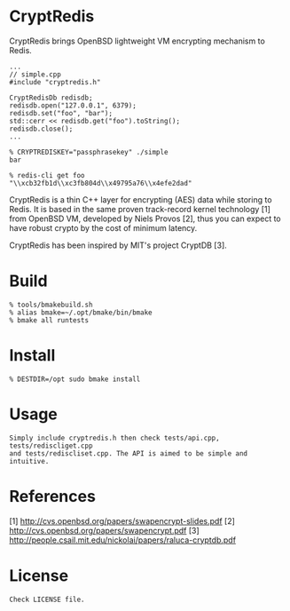 CryptRedis
==========

CryptRedis brings OpenBSD lightweight VM encrypting mechanism to Redis.

    ...
    // simple.cpp
    #include "cryptredis.h"

    CryptRedisDb redisdb;
    redisdb.open("127.0.0.1", 6379);
    redisdb.set("foo", "bar");
    std::cerr << redisdb.get("foo").toString();
    redisdb.close();
    ...

    % CRYPTREDISKEY="passphrasekey" ./simple
    bar

    % redis-cli get foo
    "\\xcb32fb1d\\xc3fb804d\\x49795a76\\x4efe2dad"

CryptRedis is a thin C++ layer for encrypting (AES) data while storing to
Redis.  It is based in the same proven track-record kernel technology [1] from
OpenBSD VM, developed by Niels Provos [2], thus you can expect to have robust
crypto by the cost of minimum latency.

CryptRedis has been inspired by MIT's project CryptDB [3].

Build
=====
    % tools/bmakebuild.sh
    % alias bmake=~/.opt/bmake/bin/bmake
    % bmake all runtests

Install
=======
    % DESTDIR=/opt sudo bmake install

Usage
=====
    Simply include cryptredis.h then check tests/api.cpp, tests/rediscliget.cpp
    and tests/rediscliset.cpp. The API is aimed to be simple and intuitive.

References
==========
[1] http://cvs.openbsd.org/papers/swapencrypt-slides.pdf
[2] http://cvs.openbsd.org/papers/swapencrypt.pdf
[3] http://people.csail.mit.edu/nickolai/papers/raluca-cryptdb.pdf

License
======
    Check LICENSE file.
